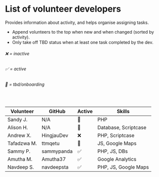# List of volunteer developers
Provides information about activity, and helps organise assigning tasks.
- Append volunteers to the top when new and when changed (sorted by activity).
- Only take off TBD status when at least one task completed by the dev.

###### ❌ = inactive
###### ✅ = active
###### 🔄 = tbd/onboarding

<br>

| Volunteer   | GitHub     | Active | Skills                |
| ----------- | ---------- | ------ | --------------------- |
| Sandy J.    | N/A        | 🔄      | PHP                   |
| Alison   H. | N/A        | 🔄      | Database, Scriptcase  |
| Andrew X.   | HingjauDev | ❌      | PHP, Scriptcase       |
| Tafadzwa M. | ttmqetu    | 🔄      | JS, Google Maps       |
| Sammy P.    | sammypanda | ✅      | PHP, JS, DBs          |
| Amutha M.   | Amutha37   | ✅      | Google Analytics      |
| Navdeep S.  | navdeepsta | ✅      | PHP, JS, Google Maps  |
